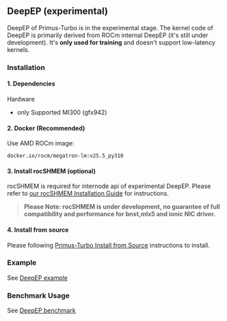 ## DeepEP (experimental)

DeepEP of Primus-Turbo is in the experimental stage.
The kernel code of DeepEP is primarily derived from ROCm internal DeepEP (it's still under development). It's **only used for training** and doesn't support low-latency kernels.

### Installation

#### 1. Dependencies

Hardware
- only Supported MI300 (gfx942)

#### 2. Docker (Recommended)

Use AMD ROCm image:
```
docker.io/rocm/megatron-lm:v25.5_py310
```

#### 3. Install rocSHMEM (optional)

rocSHMEM is required for internode api of experimental DeepEP. Please refer to [our rocSHMEM Installation Guide](../../../docs/install_dependencies.md) for instructions.

> **Please Note: rocSHMEM is under development, no guarantee of full compatibility and performance for bnxt,mlx5 and ionic NIC driver.**

#### 4. Install from source
Please following [Primus-Turbo Install from Source](../../../README.md#3-install-from-source) instructions to install.

### Example

See [DeepEP example](../../../docs/examples.md#4-deepep)

### Benchmark Usage

 See [DeepEP benchmark](../../../benchmark/README.md#deepep)
